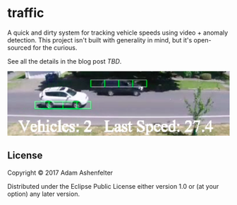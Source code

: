 # traffic

A quick and dirty system for tracking vehicle speeds using video +
anomaly detection. This project isn't built with generality in mind,
but it's open-sourced for the curious.

See all the details in the blog post *TBD*.

![Two tracked cars](cars.png)

## License

Copyright © 2017 Adam Ashenfelter

Distributed under the Eclipse Public License either version 1.0 or (at
your option) any later version.
